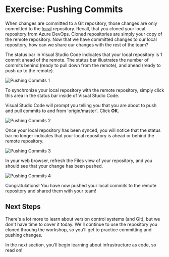 # Exercise: Pushing Commits

When changes are committed to a Git repository, those changes are only committed to the <u>local</u> repository.  Recall, that you cloned your local repository from Azure DevOps.  Cloned repositories are simply your copy of the remote repository.  Now that we have committed changes to our local repository, how can we share our changes with the rest of the team?

The status bar in Visual Studio Code indicates that your local repository is 1 commit ahead of the remote.  The status bar illustrates the number of commits behind (ready to pull down from the remote), and ahead (ready to push up to the remote).

![Pushing Commits 1](/.attachments/images/Getting-Started-with-Git/Pushing-Commits-1.png)

To synchronize your local repository with the remote repository, simply click this area in the status bar inside of Visual Studio Code.

Visual Studio Code will prompt you telling you that you are about to push and pull commits to and from 'origin/master'.  Click **OK**.  

![Pushing Commits 2](/.attachments/images/Getting-Started-with-Git/Pushing-Commits-2.png)

Once your local repository has been synced, you will notice that the status bar no longer indicates that your local repository is ahead or behind the remote repository.

![Pushing Commits 3](/.attachments/images/Getting-Started-with-Git/Pushing-Commits-3.png)

In your web browser, refresh the Files view of your repository, and you should see that your change has been pushed.

![Pushing Commits 4](/.attachments/images/Getting-Started-with-Git/Pushing-Commits-4.png)

Congratulations!  You have now pushed your local commits to the remote repository and shared them with your team!

## Next Steps

There's a lot more to learn about version control systems (and Git), but we don't have time to cover it today. We'll continue to use the repository you cloned throuhg the workshop, so you'll get to practice committing and pushing changes.

In the next section, you'll begin learning about infrastructure as code, so read on!